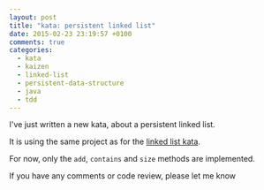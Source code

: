 ```yaml
---
layout: post
title: "kata: persistent linked list"
date: 2015-02-23 23:19:57 +0100
comments: true
categories: 
  - kata
  - kaizen
  - linked-list
  - persistent-data-structure
  - java
  - tdd
---
```


I've just written a new kata, about a persistent linked list.

It is using the same project as for the [linked list kata](https://github.com/alvarogarcia7/kata-linkedlist).

For now, only the ``add``, ``contains`` and ``size`` methods are implemented.

If you have any comments or code review, please let me know